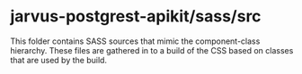 # jarvus-postgrest-apikit/sass/src

This folder contains SASS sources that mimic the component-class hierarchy. These files
are gathered in to a build of the CSS based on classes that are used by the build.
